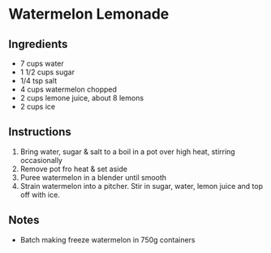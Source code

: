 # Watermelon Lemonade

## Ingredients

- 7 cups water
- 1 1/2 cups sugar
- 1/4 tsp salt
- 4 cups watermelon chopped
- 2 cups lemone juice, about 8 lemons
- 2 cups ice

## Instructions

1. Bring water, sugar & salt to a boil in a pot over high heat, stirring occasionally
2. Remove pot fro heat & set aside
3. Puree watermelon in a blender until smooth
4. Strain watermelon into a pitcher. Stir in sugar, water, lemon juice and top off with ice.

## Notes
- Batch making freeze watermelon in 750g containers